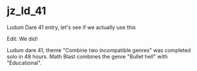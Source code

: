 # jz_ld_41
Ludum Dare 41 entry, let's see if we actually use this

Edit: We did!

Ludum dare 41, theme "Combine two incompatible genres" was completed solo in 48 hours. Math Blast combines the genre "Bullet hell" with "Educational".
